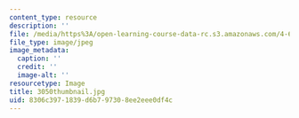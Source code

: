 ```yaml
---
content_type: resource
description: ''
file: /media/https%3A/open-learning-course-data-rc.s3.amazonaws.com/4-614-religious-architecture-and-islamic-cultures-fall-2002/8306c3971839d6b797308ee2eee0df4c_3050thumbnail.jpg
file_type: image/jpeg
image_metadata:
  caption: ''
  credit: ''
  image-alt: ''
resourcetype: Image
title: 3050thumbnail.jpg
uid: 8306c397-1839-d6b7-9730-8ee2eee0df4c
---
```


